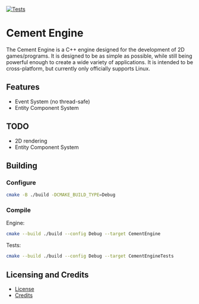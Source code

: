 [![Tests](https://github.com/Kolterdyx/CementEngine/actions/workflows/cmake.yml/badge.svg)](https://github.com/Kolterdyx/CementEngine/actions/workflows/cmake.yml)

# Cement Engine

The Cement Engine is a C++ engine designed for the development of 2D games/programs. It is designed to be as simple as
possible, while still being powerful enough to create a wide variety of applications. It is intended to be cross-platform,
but currently only officially supports Linux.

## Features

* Event System (no thread-safe)
* Entity Component System

## TODO

* 2D rendering
* Entity Component System


## Building

### Configure
```bash
cmake -B ./build -DCMAKE_BUILD_TYPE=Debug
```

### Compile

Engine:
```bash
cmake --build ./build --config Debug --target CementEngine
```

Tests:
```bash
cmake --build ./build --config Debug --target CementEngineTests
```

## Licensing and Credits

* [License](LICENSE.txt)
* [Credits](CREDITS.md)